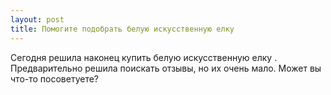 ```yaml
---
layout: post 
title: Помогите подобрать белую искусственную елку  
--- 
```

Сегодня решила наконец купить белую искусственную елку . Предварительно решила поискать отзывы, но их очень мало. Может вы что-то посоветуете?